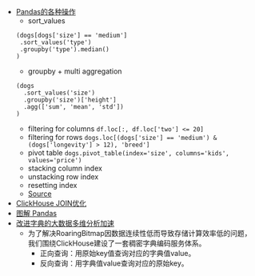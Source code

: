 
- [Pandas的各种操作](https://mp.weixin.qq.com/s/Rkz0fbI_Qw0dR4q_yvjszQ)
  - sort_values
   ```shell
   (dogs[dogs['size'] == 'medium']
    .sort_values('type')
    .groupby('type').median()
   )
   ```
  - groupby + multi aggregation
   ```shell
   (dogs
     .sort_values('size')
     .groupby('size')['height']
     .agg(['sum', 'mean', 'std'])
   )
   ```
  - filtering for columns `df.loc[:, df.loc['two'] <= 20]`
  - filtering for rows `dogs.loc[(dogs['size'] == 'medium') & (dogs['longevity'] > 12), 'breed']`
  - pivot table `dogs.pivot_table(index='size', columns='kids', values='price')`
  - stacking column index
  - unstacking row index
  - resetting index
  - [Source](https://pandastutor.com/index.html)
- [ClickHouse JOIN优化](https://mp.weixin.qq.com/s/SN1bbddO_qYmAWLSz3IhsA)
- [图解 Pandas](https://mp.weixin.qq.com/s/cSk9gCdUTlCV8csmbkj3KQ)
- [改进字典的大数据多维分析加速](https://mp.weixin.qq.com/s/XSrRc5ccHFJBE-IzORm-3Q)
  - 为了解决RoaringBitmap因数据连续性低而导致存储计算效率低的问题，我们围绕ClickHouse建设了一套稠密字典编码服务体系。
    - 正向查询：用原始key值查询对应的字典值value。
    - 反向查询：用字典值value查询对应的原始key。


